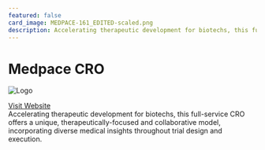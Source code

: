 ```yaml
---
featured: false
card_image: MEDPACE-161_EDITED-scaled.png
description: Accelerating therapeutic development for biotechs, this full-service CRO offers a unique, therapeutically-focused and collaborative model, incorporating diverse medical insights throughout trial design and execution.
---
```


# Medpace CRO
<img src="MEDPACE-161_EDITED-scaled.png" alt="Logo" style="max-width: 200px; height: auto;">

<a href="https://www.medpace.com/cro/clinical-trial-management/">Visit Website</a>  
Accelerating therapeutic development for biotechs, this full-service CRO offers a unique, therapeutically-focused and collaborative model, incorporating diverse medical insights throughout trial design and execution.
